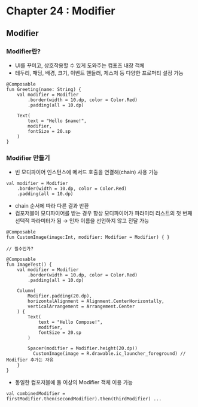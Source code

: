 # Chapter 24 : Modifier

## Modifier

### Modifier란?
- UI를 꾸미고, 상호작용할 수 있게 도와주는 컴포즈 내장 객체
- 테두리, 패딩, 배경, 크기, 이벤트 핸들러, 제스처 등 다양한 프로퍼티 설정 가능

~~~
@Composable
fun Greeting(name: String) {
    val modifier = Modifier
        .border(width = 10.dp, color = Color.Red)
        .padding(all = 10.dp)

    Text(
        text = "Hello $name!",
        modifier,
        fontSize = 20.sp
    )
}
~~~

### Modifier 만들기

- 빈 모디파이어 인스턴스에 메서드 호출을 연결해(chain) 사용 가능
~~~
val modifier = Modifier
    .border(width = 10.dp, color = Color.Red)
    .padding(all = 10.dp)
~~~

- chain 순서에 따라 다른 결과 반환
- 컴포저블이 모디파이어를 받는 경우 항상 모디파이어가 파라미터 리스트의 첫 번째 선택적 파라미터가 됨 → 인자 이름을 선언하지 않고 전달 가능
~~~
@Composable
fun CustomImage(image:Int, modifier: Modifier = Modifier) { }

// 필수인가?

@Composable
fun ImageTest() {
    val modifier = Modifier
        .border(width = 10.dp, color = Color.Red)
        .padding(all = 10.dp)

    Column(
        Modifier.padding(20.dp),
        horizontalAlignment = Alignment.CenterHorizontally,
        verticalArrangement = Arrangement.Center
    ) {
        Text(
            text = "Hello Compose!",
            modifier,
            fontSize = 20.sp
        )

        Spacer(modifier = Modifier.height(20.dp))
          CustomImage(image = R.drawable.ic_launcher_foreground) // Modifier 추가는 자유
    }
}
~~~

- 동일한 컴포저블에 둘 이상의 Modifier 객체 이용 가능
~~~
val combinedModifier = firstModifier.then(secondModifier).then(thirdModifier) ...
~~~
